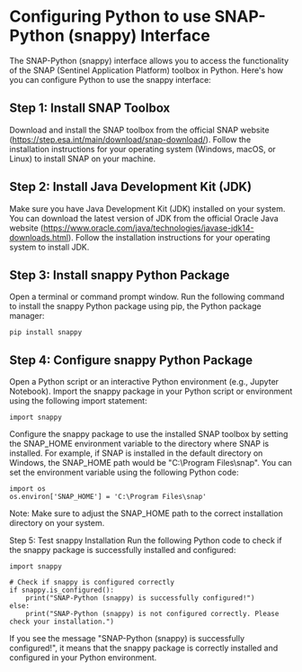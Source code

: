 # Configuring Python to use SNAP-Python (snappy) Interface
The SNAP-Python (snappy) interface allows you to access the functionality of the SNAP (Sentinel Application Platform) toolbox in Python. Here's how you can configure Python to use the snappy interface:

## Step 1: Install SNAP Toolbox
Download and install the SNAP toolbox from the official SNAP website (https://step.esa.int/main/download/snap-download/).
Follow the installation instructions for your operating system (Windows, macOS, or Linux) to install SNAP on your machine.

## Step 2: Install Java Development Kit (JDK)
Make sure you have Java Development Kit (JDK) installed on your system. You can download the latest version of JDK from the official Oracle Java website (https://www.oracle.com/java/technologies/javase-jdk14-downloads.html).
Follow the installation instructions for your operating system to install JDK.

## Step 3: Install snappy Python Package
Open a terminal or command prompt window.
Run the following command to install the snappy Python package using pip, the Python package manager:
```
pip install snappy
```

## Step 4: Configure snappy Python Package
Open a Python script or an interactive Python environment (e.g., Jupyter Notebook).
Import the snappy package in your Python script or environment using the following import statement:
```
import snappy
```
Configure the snappy package to use the installed SNAP toolbox by setting the SNAP_HOME environment variable to the directory where SNAP is installed. For example, if SNAP is installed in the default directory on Windows, the SNAP_HOME path would be "C:\Program Files\snap". You can set the environment variable using the following Python code:
```
import os
os.environ['SNAP_HOME'] = 'C:\Program Files\snap'
```
Note: Make sure to adjust the SNAP_HOME path to the correct installation directory on your system.

Step 5: Test snappy Installation
Run the following Python code to check if the snappy package is successfully installed and configured:
```
import snappy

# Check if snappy is configured correctly
if snappy.is_configured():
    print("SNAP-Python (snappy) is successfully configured!")
else:
    print("SNAP-Python (snappy) is not configured correctly. Please check your installation.")
```
If you see the message "SNAP-Python (snappy) is successfully configured!", it means that the snappy package is correctly installed and configured in your Python environment.